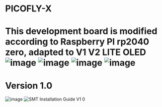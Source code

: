 # PICOFLY-X
This development board is modified according to Raspberry PI rp2040 zero, adapted to V1 V2 LITE OLED
![image](https://user-images.githubusercontent.com/47497442/235973868-953dc0e7-94ad-4435-920d-d5025dcacebb.png)
![image](https://user-images.githubusercontent.com/47497442/235974362-17828215-6148-4393-bd13-d7805fc99ce7.png)
![image](https://user-images.githubusercontent.com/47497442/235976523-fa1647a0-ea33-4a8c-b68f-7b79a3a005e5.png)
![image](https://user-images.githubusercontent.com/47497442/236421064-59faa7c7-7674-4bff-82aa-c9342f2262ea.png)
======================================

Version 1.0
======================================
![image](https://github.com/SQc04/PICOFLY-X/assets/47497442/df57c8d5-f0a2-474b-8552-f25c68ba6e66)
![SMT Installation Guide V1 0](https://github.com/SQc04/PICOFLY-X/assets/47497442/54dab4e7-6bb1-4586-a68a-6a190283fdf9)
